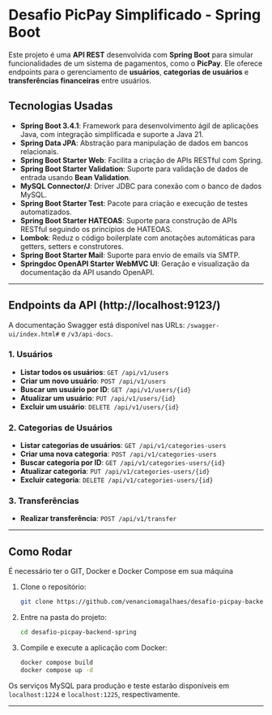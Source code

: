 
# Desafio PicPay Simplificado - Spring Boot

Este projeto é uma **API REST** desenvolvida com **Spring Boot** para simular funcionalidades de um sistema de pagamentos, como o **PicPay**. Ele oferece endpoints para o gerenciamento de **usuários**, **categorias de usuários** e **transferências financeiras** entre usuários.

## Tecnologias Usadas

- **Spring Boot 3.4.1**: Framework para desenvolvimento ágil de aplicações Java, com integração simplificada e suporte a Java 21.
- **Spring Data JPA**: Abstração para manipulação de dados em bancos relacionais.
- **Spring Boot Starter Web**: Facilita a criação de APIs RESTful com Spring.
- **Spring Boot Starter Validation**: Suporte para validação de dados de entrada usando **Bean Validation**.
- **MySQL Connector/J**: Driver JDBC para conexão com o banco de dados MySQL.
- **Spring Boot Starter Test**: Pacote para criação e execução de testes automatizados.
- **Spring Boot Starter HATEOAS**: Suporte para construção de APIs RESTful seguindo os princípios de HATEOAS.
- **Lombok**: Reduz o código boilerplate com anotações automáticas para getters, setters e construtores.
- **Spring Boot Starter Mail**: Suporte para envio de emails via SMTP.
- **Springdoc OpenAPI Starter WebMVC UI**: Geração e visualização da documentação da API usando OpenAPI.

---

## Endpoints da API (http://localhost:9123/)

A documentação Swagger está disponível nas URLs: `/swagger-ui/index.html#` e `/v3/api-docs`.

### 1. **Usuários**

- **Listar todos os usuários**: `GET /api/v1/users`
- **Criar um novo usuário**: `POST /api/v1/users`
- **Buscar um usuário por ID**: `GET /api/v1/users/{id}`
- **Atualizar um usuário**: `PUT /api/v1/users/{id}`
- **Excluir um usuário**: `DELETE /api/v1/users/{id}`

### 2. **Categorias de Usuários**

- **Listar categorias de usuários**: `GET /api/v1/categories-users`
- **Criar uma nova categoria**: `POST /api/v1/categories-users`
- **Buscar categoria por ID**: `GET /api/v1/categories-users/{id}`
- **Atualizar categoria**: `PUT /api/v1/categories-users/{id}`
- **Excluir categoria**: `DELETE /api/v1/categories-users/{id}`

### 3. **Transferências**

- **Realizar transferência**: `POST /api/v1/transfer`

---

## Como Rodar

É necessário ter o GIT, Docker e Docker Compose em sua máquina

1. Clone o repositório:
   ```bash
   git clone https://github.com/venanciomagalhaes/desafio-picpay-backend-spring.git
   ```

2. Entre na pasta do projeto:
   ```bash
   cd desafio-picpay-backend-spring
   ```

3. Compile e execute a aplicação com Docker:
   ```bash
   docker compose build 
   docker compose up -d
   ```

Os serviços MySQL para produção e teste estarão disponíveis em `localhost:1224` e `localhost:1225`, respectivamente.

---
